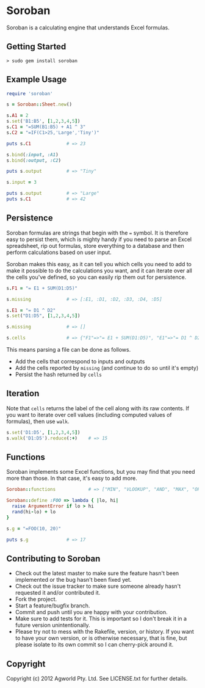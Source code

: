 Soroban
=======

Soroban is a calculating engine that understands Excel formulas.

Getting Started
---------------

```
> sudo gem install soroban
```

Example Usage
-------------

```ruby
require 'soroban'

s = Soroban::Sheet.new()

s.A1 = 2
s.set('B1:B5', [1,2,3,4,5])
s.C1 = "=SUM(B1:B5) + A1 ^ 3"
s.C2 = "=IF(C1>25,'Large','Tiny')"

puts s.C1             # => 23

s.bind(:input, :A1)
s.bind(:output, :C2)

puts s.output         # => "Tiny"

s.input = 3

puts s.output         # => "Large"
puts s.C1             # => 42
```

Persistence
-----------

Soroban formulas are strings that begin with the `=` symbol. It is therefore
easy to persist them, which is mighty handy if you need to parse an Excel
spreadsheet, rip out formulas, store everything to a database and then perform
calculations based on user input.

Soroban makes this easy, as it can tell you which cells you need to add to make
it possible to do the calculations you want, and it can iterate over all the
cells you've defined, so you can easily rip them out for persistence.

```ruby
s.F1 = "= E1 + SUM(D1:D5)"

s.missing             # => [:E1, :D1, :D2, :D3, :D4, :D5]

s.E1 = "= D1 ^ D2"
s.set("D1:D5", [1,2,3,4,5])

s.missing             # => []

s.cells               # => {"F1"=>"= E1 + SUM(D1:D5)", "E1"=>"= D1 ^ D2", "D1"=>"1", "D2"=>"2", "D3"=>"3", "D4"=>"4", "D5"=>"5"}
```

This means parsing a file can be done as follows.

* Add the cells that correspond to inputs and outputs
* Add the cells reported by `missing` (and continue to do so until it's empty)
* Persist the hash returned by `cells`

Iteration
---------

Note that `cells` returns the label of the cell along with its raw contents. If
you want to iterate over cell values (including computed values of formulas),
then use `walk`.

```ruby
s.set('D1:D5', [1,2,3,4,5])
s.walk('D1:D5').reduce(:+)    # => 15
```

Functions
---------

Soroban implements some Excel functions, but you may find that you need more
than those. In that case, it's easy to add more.

```ruby
Soroban::functions            # => ["MIN", "VLOOKUP", "AND", "MAX", "OR", "NOT", "IF", "AVERAGE", "SUM"] 

Soroban::define :FOO => lambda { |lo, hi|
  raise ArgumentError if lo > hi
  rand(hi-lo) + lo
}

s.g = "=FOO(10, 20)"

puts s.g              # => 17
```

Contributing to Soroban
-----------------------
 
* Check out the latest master to make sure the feature hasn't been implemented or the bug hasn't been fixed yet.
* Check out the issue tracker to make sure someone already hasn't requested it and/or contributed it.
* Fork the project.
* Start a feature/bugfix branch.
* Commit and push until you are happy with your contribution.
* Make sure to add tests for it. This is important so I don't break it in a future version unintentionally.
* Please try not to mess with the Rakefile, version, or history. If you want to have your own version, or is otherwise necessary, that is fine, but please isolate to its own commit so I can cherry-pick around it.

Copyright
---------

Copyright (c) 2012 Agworld Pty. Ltd. See LICENSE.txt for further details.
